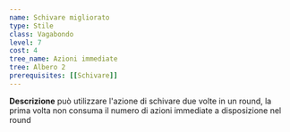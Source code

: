 ```yaml
---
name: Schivare migliorato
type: Stile
class: Vagabondo
level: 7
cost: 4
tree_name: Azioni immediate
tree: Albero 2
prerequisites: [[Schivare]]
---
```


**Descrizione**
può utilizzare l'azione di schivare due volte in un round, la prima volta non
consuma il numero di azioni immediate a disposizione nel round